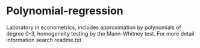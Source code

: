 # Polynomial-regression
Laboratory in econometrics, includes approximation by polynomials of degree 0-3, homogeneity testing by the Mann-Whitney test.
For more detail information search readme.txt
